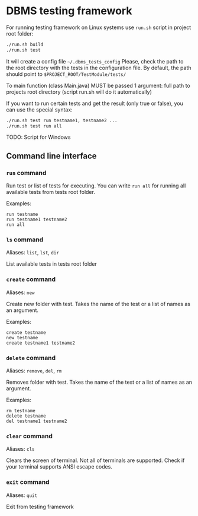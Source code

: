 # DBMS testing framework

For running testing framework on Linux systems use ```run.sh``` script in project root folder:

```bash
./run.sh build
./run.sh test
```
It will create a config file ```~/.dbms_tests_config```
Please, check the path to the root directory with the tests in the configuration file. By default, the path should point to ```$PROJECT_ROOT/TestModule/tests/```

To main function (class Main.java) MUST be passed 1 argument: full path to projects root directory (script run.sh will do it automatically)

If you want to run certain tests and get the result (only true or false), you can use the special syntax:
```bash
./run.sh test run testname1, testname2 ...
./run.sh test run all
```

TODO: Script for Windows

## Command line interface

### ```run``` command
Run test or list of tests for executing. You can write ```run all``` for running all available tests from tests root folder. 

Examples:
```
run testname
run testname1 testname2
run all
```

### ```ls``` command
Aliases: ```list```, ```lst```, ```dir```

List available tests in tests root folder

### ```create``` command
Aliases: ```new```

Create new folder with test. Takes the name of the test or a list of names as an argument.

Examples:
```
create testname
new testname
create testname1 testname2
```

### ```delete``` command
Aliases: ```remove```, ```del```, ```rm```

Removes folder with test. Takes the name of the test or a list of names as an argument.

Examples:
```
rm testname
delete testname
del testname1 testname2
```

### ```clear``` command
Aliases: ```cls```

Clears the screen of terminal. Not all of terminals are supported. Check if your terminal supports ANSI escape codes.

### ```exit``` command
Aliases: ```quit```

Exit from testing framework
